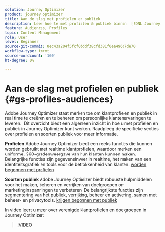 ```yaml
---
solution: Journey Optimizer
product: journey optimizer
title: Aan de slag met profielen en publiek
description: Leer hoe te met profielen & publiek binnen  [!DNL Journey Optimizer] te werken.
feature: Audiences, Profiles
topic: Content Management
role: User
level: Beginner
source-git-commit: 0ec43a204f5fcf0bddf38cfd381f0ea496c7de70
workflow-type: tm+mt
source-wordcount: '160'
ht-degree: 0%

---
```



# Aan de slag met profielen en publiek {#gs-profiles-audiences}

Adobe Journey Optimizer staat merken toe om klantprofielen en publiek in real time te creëren en te beheren om persoonlijke klantenervaringen te leveren. &#x200B; Dit overzicht biedt een algemeen inzicht in hoe u met profielen en publiek in Journey Optimizer kunt werken. Raadpleeg de specifieke secties over profielen en soorten publiek voor meer informatie.

**Profielen**
Adobe Journey Optimizer biedt een reeks functies die kunnen worden gebruikt met realtime klantprofielen, waardoor merken een uniforme, 360-gradenweergave van hun klanten kunnen maken. &#x200B; Belangrijke functies zijn gegevensinvoer in realtime, het maken van een identiteitsgrafiek en tools voor de betrokkenheid van klanten. [ worden begonnen met profielen ](get-started-profiles.md)

**Soorten publiek**
Adobe Journey Optimizer biedt robuuste hulpmiddelen voor het maken, beheren en verrijken van doelgroepen om marketinginspanningen te verbeteren. &#x200B;De belangrijkste functies zijn segmentering van het publiek, verrijking, beheer en activering, samen met beheer- en privacytools. [ krijgen begonnen met publiek ](about-audiences.md)

In video leert u meer over verenigde klantprofielen en doelgroepen in Journey Optimizer:

>[!VIDEO](https://video.tv.adobe.com/v/3432671?quality=12)
